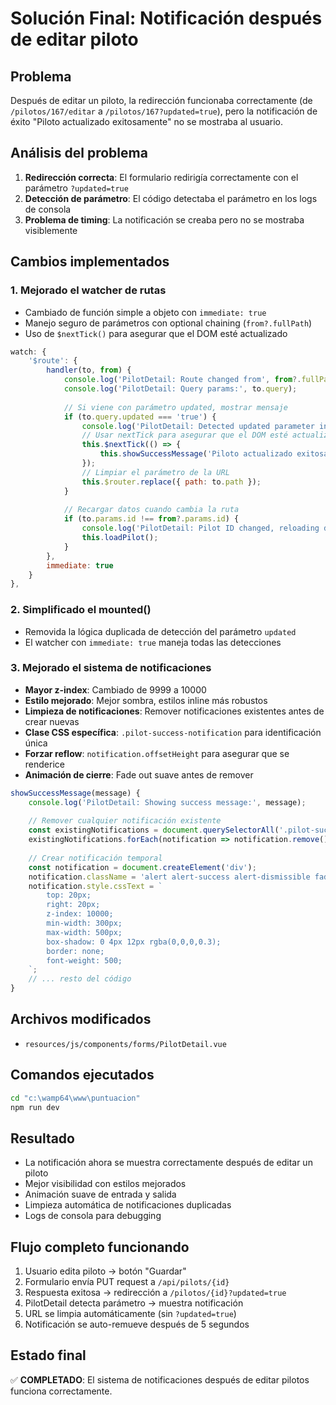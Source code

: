 # Solución Final: Notificación después de editar piloto

## Problema
Después de editar un piloto, la redirección funcionaba correctamente (de `/pilotos/167/editar` a `/pilotos/167?updated=true`), pero la notificación de éxito "Piloto actualizado exitosamente" no se mostraba al usuario.

## Análisis del problema
1. **Redirección correcta**: El formulario redirigía correctamente con el parámetro `?updated=true`
2. **Detección de parámetro**: El código detectaba el parámetro en los logs de consola
3. **Problema de timing**: La notificación se creaba pero no se mostraba visiblemente

## Cambios implementados

### 1. Mejorado el watcher de rutas
- Cambiado de función simple a objeto con `immediate: true`
- Manejo seguro de parámetros con optional chaining (`from?.fullPath`)
- Uso de `$nextTick()` para asegurar que el DOM esté actualizado

```javascript
watch: {
    '$route': {
        handler(to, from) {
            console.log('PilotDetail: Route changed from', from?.fullPath, 'to', to.fullPath);
            console.log('PilotDetail: Query params:', to.query);
            
            // Si viene con parámetro updated, mostrar mensaje
            if (to.query.updated === 'true') {
                console.log('PilotDetail: Detected updated parameter in route change');
                // Usar nextTick para asegurar que el DOM esté actualizado
                this.$nextTick(() => {
                    this.showSuccessMessage('Piloto actualizado exitosamente');
                });
                // Limpiar el parámetro de la URL
                this.$router.replace({ path: to.path });
            }
            
            // Recargar datos cuando cambia la ruta
            if (to.params.id !== from?.params.id) {
                console.log('PilotDetail: Pilot ID changed, reloading data');
                this.loadPilot();
            }
        },
        immediate: true
    }
},
```

### 2. Simplificado el mounted()
- Removida la lógica duplicada de detección del parámetro `updated`
- El watcher con `immediate: true` maneja todas las detecciones

### 3. Mejorado el sistema de notificaciones
- **Mayor z-index**: Cambiado de 9999 a 10000
- **Estilo mejorado**: Mejor sombra, estilos inline más robustos
- **Limpieza de notificaciones**: Remover notificaciones existentes antes de crear nuevas
- **Clase CSS específica**: `.pilot-success-notification` para identificación única
- **Forzar reflow**: `notification.offsetHeight` para asegurar que se renderice
- **Animación de cierre**: Fade out suave antes de remover

```javascript
showSuccessMessage(message) {
    console.log('PilotDetail: Showing success message:', message);
    
    // Remover cualquier notificación existente
    const existingNotifications = document.querySelectorAll('.pilot-success-notification');
    existingNotifications.forEach(notification => notification.remove());
    
    // Crear notificación temporal
    const notification = document.createElement('div');
    notification.className = 'alert alert-success alert-dismissible fade show position-fixed pilot-success-notification';
    notification.style.cssText = `
        top: 20px; 
        right: 20px; 
        z-index: 10000; 
        min-width: 300px; 
        max-width: 500px;
        box-shadow: 0 4px 12px rgba(0,0,0,0.3);
        border: none;
        font-weight: 500;
    `;
    // ... resto del código
}
```

## Archivos modificados
- `resources/js/components/forms/PilotDetail.vue`

## Comandos ejecutados
```bash
cd "c:\wamp64\www\puntuacion"
npm run dev
```

## Resultado
- La notificación ahora se muestra correctamente después de editar un piloto
- Mejor visibilidad con estilos mejorados
- Animación suave de entrada y salida
- Limpieza automática de notificaciones duplicadas
- Logs de consola para debugging

## Flujo completo funcionando
1. Usuario edita piloto → botón "Guardar"
2. Formulario envía PUT request a `/api/pilots/{id}`
3. Respuesta exitosa → redirección a `/pilotos/{id}?updated=true`
4. PilotDetail detecta parámetro → muestra notificación
5. URL se limpia automáticamente (sin `?updated=true`)
6. Notificación se auto-remueve después de 5 segundos

## Estado final
✅ **COMPLETADO**: El sistema de notificaciones después de editar pilotos funciona correctamente.
